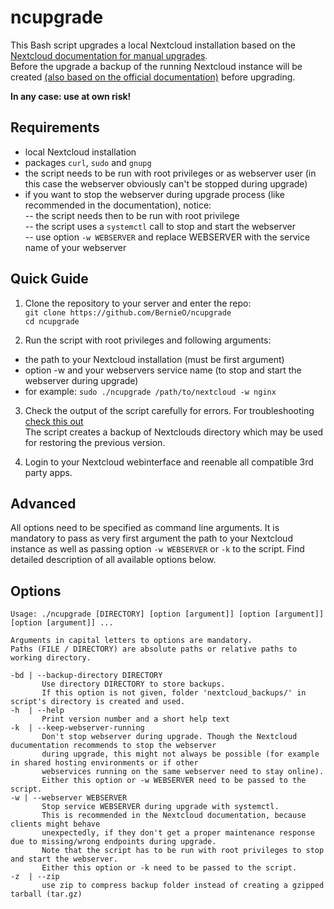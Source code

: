 # ncupgrade

This Bash script upgrades a local Nextcloud installation based on the [Nextcloud documentation for manual upgrades](https://github.com/nextcloud/documentation/blob/master/admin_manual/maintenance/manual_upgrade.rst).  
Before the upgrade a backup of the running Nextcloud instance will be created [(also based on the official documentation)](https://github.com/nextcloud/documentation/blob/master/admin_manual/maintenance/backup.rst) before upgrading.  

**In any case: use at own risk!**  

## Requirements

- local Nextcloud installation  
- packages `curl`, `sudo` and `gnupg`  
- the script needs to be run with root privileges or as webserver user (in this case the webserver obviously can't be stopped during upgrade)
- if you want to stop the webserver during upgrade process (like recommended in the documentation), notice:  
-- the script needs then to be run with root privilege  
-- the script uses a `systemctl` call to stop and start the webserver  
-- use option `-w WEBSERVER` and replace WEBSERVER with the service name of your webserver  

## Quick Guide

1. Clone the repository to your server and enter the repo:  
`git clone https://github.com/BernieO/ncupgrade`  
`cd ncupgrade`  

2. Run the script with root privileges and following arguments:  
- the path to your Nextcloud installation (must be first argument)  
- option -w and your webservers service name (to stop and start the webserver during upgrade)  
- for example: `sudo ./ncupgrade /path/to/nextcloud -w nginx`  

3. Check the output of the script carefully for errors. For troubleshooting [check this out](https://github.com/nextcloud/documentation/blob/master/admin_manual/maintenance/manual_upgrade.rst#troubleshooting)  
The script creates a backup of Nextclouds directory which may be used for restoring the previous version.  

4. Login to your Nextcloud webinterface and reenable all compatible 3rd party apps.  

## Advanced

All options need to be specified as command line arguments. It is mandatory to pass as very first argument the path to your Nextcloud instance as well as passing option `-w WEBSERVER` or `-k` to the script. Find detailed description of all available options below.

## Options

```
Usage: ./ncupgrade [DIRECTORY] [option [argument]] [option [argument]] [option [argument]] ...

Arguments in capital letters to options are mandatory.
Paths (FILE / DIRECTORY) are absolute paths or relative paths to working directory.

-bd | --backup-directory DIRECTORY
       Use directory DIRECTORY to store backups.
       If this option is not given, folder 'nextcloud_backups/' in script's directory is created and used.
-h  | --help
       Print version number and a short help text
-k  | --keep-webserver-running
       Don't stop webserver during upgrade. Though the Nextcloud ducumentation recommends to stop the webserver
       during upgrade, this might not always be possible (for example in shared hosting environments or if other
       webservices running on the same webserver need to stay online).   
       Either this option or -w WEBSERVER need to be passed to the script.
-w | --webserver WEBSERVER
       Stop service WEBSERVER during upgrade with systemctl.
       This is recommended in the Nextcloud documentation, because clients might behave
       unexpectedly, if they don't get a proper maintenance response due to missing/wrong endpoints during upgrade.
       Note that the script has to be run with root privileges to stop and start the webserver.
       Either this option or -k need to be passed to the script.
-z  | --zip
       use zip to compress backup folder instead of creating a gzipped tarball (tar.gz)
```
